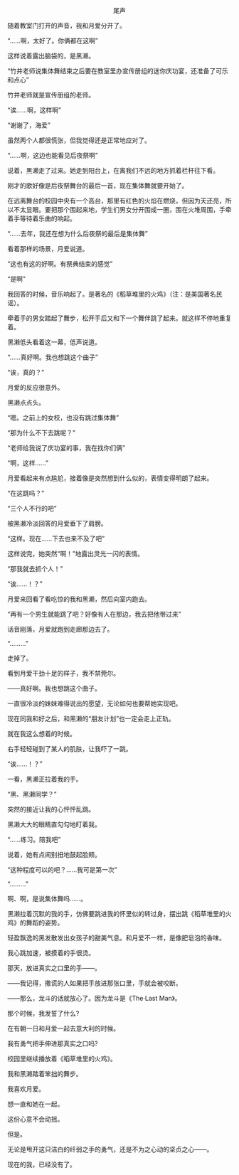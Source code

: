<p align="center">尾声</p>

随着教室门打开的声音，我和月爱分开了。

“……啊，太好了。你俩都在这啊”

这样说着露出脑袋的，是黑濑。

“竹井老师说集体舞结束之后要在教室里办宣传册组的迷你庆功宴，还准备了可乐和点心”

竹井老师就是宣传册组的老师。

“诶……啊，这样啊”

“谢谢了，海爱”

虽然两个人都很慌张，但我觉得还是正常地应对了。

“……啊，这边也能看见后夜祭啊”

说着，黑濑走了过来。她走到阳台上，在离我们不远的地方抓着栏杆往下看。

刚才的歌好像是后夜祭舞台的最后一首，现在集体舞就要开始了。

在远离舞台的校园中央有一个高台，那里有红色的火焰在燃烧，但因为天还亮，所以不太显眼。要把那个围起来地，学生们男女分开围成一圈，围在火堆周围，手牵着手等待着乐曲的响起。

“……去年，我还在想为什么后夜祭的最后是集体舞”

看着那样的场景，月爱说道。

“这也有这的好啊。有祭典结束的感觉”

“是啊”

我回答的时候，音乐响起了。是著名的《稻草堆里的火鸡》（注：是美国著名民谣）。

牵着手的男女踏起了舞步，松开手后又和下一个舞伴跳了起来。就这样不停地重复着。

黑濑低头看着这一幕，低声说道。

“……真好啊。我也想跳这个曲子”

“诶，真的？”

月爱的反应很意外。

黑濑点点头。

“嗯。之前上的女校，也没有跳过集体舞”

“那为什么不下去跳呢？”

“老师给我说了庆功宴的事，我在找你们俩”

“啊，这样……”

月爱看起来有点尴尬，接着像是突然想到什么似的，表情变得明朗了起来。

“在这跳吗？”

“三个人不行的吧”

被黑濑冷淡回答的月爱垂下了肩膀。

“这样。现在……下去也来不及了吧”

这样说完，她突然“啊！”地露出灵光一闪的表情。

“那我就去抓个人！”

“诶……！？”

月爱来回看了看吃惊的我和黑濑，然后向室内跑去。

“再有一个男生就能跳了吧？好像有人在那边，我去把他带过来”

话音刚落，月爱就跑到走廊那边去了。

“………”

走掉了。

看到月爱干劲十足的样子，我不禁莞尔。

——真好啊。我也想跳这个曲子。

一直很冷淡的妹妹难得说出的愿望，无论如何也要帮她实现吧。

现在同我和好之后，和黑濑的“朋友计划”也一定会走上正轨。

就在我这么想着的时候。

右手轻轻碰到了某人的肌肤，让我吓了一跳。

“诶……！？”

一看，黑濑正拉着我的手。

“黑、黑濑同学？”

突然的接近让我的心怦怦乱跳。

黑濑大大的眼睛直勾勾地盯着我。

“……练习。陪我吧”

说着，她有点闹别扭地鼓起脸颊。

“这种程度可以的吧？……我可是第一次”

“………”

啊、啊，是说集体舞吗……。

黑濑拉着沉默的我的手，仿佛要跳进我的怀里似的转过身，摆出跳《稻草堆里的火鸡》的舞蹈的姿势。

轻盈飘逸的黑发散发出女孩子的甜美气息。和月爱不一样，是像肥皂泡的香味。

我心跳加速，被摸着的手很烫。

那天，放进真实之口里的手——。

——我记得，撒谎的人如果把手放进那张口里，手就会被咬断。

——那么，龙斗的话就放心了。因为龙斗是《The·Last Man》。

那个时候，我发誓了什么?

在有朝一日和月爱一起去意大利的时候。

我有勇气把手伸进那真实之口吗?

校园里继续播放着《稻草堆里的火鸡》。

我和黑濑踏着笨拙的舞步。

我喜欢月爱。

想一直和她在一起。

这份心意不会动摇。

但是。

无论是甩开这只洁白的纤弱之手的勇气，还是不为之心动的坚贞之心——。

现在的我，已经没有了。

